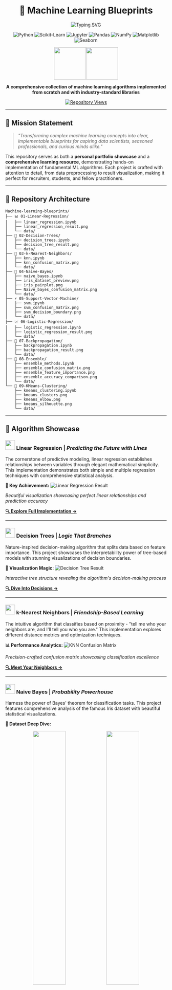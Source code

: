 # <div align="center">🧠 Machine Learning Blueprints</div>

<div align="center">
  
[![Typing SVG](https://readme-typing-svg.herokuapp.com?font=Fira+Code&weight=600&size=24&duration=3000&pause=1000&color=2E86C1&center=true&vCenter=true&width=600&lines=Welcome+to+My+ML+Journey!;Exploring+Algorithms+Step+by+Step;From+Theory+to+Implementation;Building+Tomorrow's+Intelligence)](https://git.io/typing-svg)

![Python](https://img.shields.io/badge/Python-3776AB?style=for-the-badge&logo=python&logoColor=white)
![Scikit-Learn](https://img.shields.io/badge/scikit--learn-F7931E?style=for-the-badge&logo=scikit-learn&logoColor=white)
![Jupyter](https://img.shields.io/badge/Jupyter-F37626?style=for-the-badge&logo=jupyter&logoColor=white)
![Pandas](https://img.shields.io/badge/Pandas-150458?style=for-the-badge&logo=pandas&logoColor=white)
![NumPy](https://img.shields.io/badge/NumPy-013243?style=for-the-badge&logo=numpy&logoColor=white)
![Matplotlib](https://img.shields.io/badge/Matplotlib-11557c?style=for-the-badge&logo=plotly&logoColor=white)
![Seaborn](https://img.shields.io/badge/Seaborn-4c72b0?style=for-the-badge&logo=python&logoColor=white)

<img src="https://user-images.githubusercontent.com/74038190/212257454-16e3712e-945a-4ca2-b238-408ad0bf87e6.gif" width="100"><img src="https://user-images.githubusercontent.com/74038190/212257472-08e52665-c503-4bd9-aa20-f5a4dae769b5.gif" width="100">

**A comprehensive collection of machine learning algorithms implemented from scratch and with industry-standard libraries**

[![Repository Views](https://komarev.com/ghpvc/?username=yourusername&repo=Machine-learning-blueprints&color=blueviolet&style=for-the-badge)](https://github.com/yourusername/Machine-learning-blueprints)

</div>

---

## 🎯 **Mission Statement**

> *"Transforming complex machine learning concepts into clear, implementable blueprints for aspiring data scientists, seasoned professionals, and curious minds alike."*

This repository serves as both a **personal portfolio showcase** and a **comprehensive learning resource**, demonstrating hands-on implementation of fundamental ML algorithms. Each project is crafted with attention to detail, from data preprocessing to result visualization, making it perfect for recruiters, students, and fellow practitioners.

---

## 📁 **Repository Architecture**

```
Machine-learning-blueprints/
├── 📊 01-Linear-Regression/
│   ├── linear_regression.ipynb
│   ├── linear_regression_result.png
│   └── data/
├── 🌳 02-Decision-Trees/
│   ├── decision_trees.ipynb
│   ├── decision_tree_result.png
│   └── data/
├── 🎯 03-k-Nearest-Neighbors/
│   ├── knn.ipynb
│   ├── knn_confusion_matrix.png
│   └── data/
├── 🎲 04-Naive-Bayes/
│   ├── naive_bayes.ipynb
│   ├── iris_dataset_preview.png
│   ├── iris_pairplot.png
│   ├── Naive_bayes_confusion_matrix.png
│   └── data/
├── ⚡ 05-Support-Vector-Machine/
│   ├── svm.ipynb
│   ├── svm_confusion_matrix.png
│   ├── svm_decision_boundary.png
│   └── data/
├── 📈 06-Logistic-Regression/
│   ├── logistic_regression.ipynb
│   ├── logistic_regression_result.png
│   └── data/
├── 🧠 07-Backpropagation/
│   ├── backpropagation.ipynb
│   ├── backpropagation_result.png
│   └── data/
├── 🔀 08-Ensemble/
│   ├── ensemble_methods.ipynb
│   ├── ensemble_confusion_matrix.png
│   ├── ensemble_feature_importance.png
│   ├── ensemble_accuracy_comparison.png
│   └── data/
└── 🎯 09-KMeans-Clustering/
    ├── kmeans_clustering.ipynb
    ├── kmeans_clusters.png
    ├── kmeans_elbow.png
    ├── kmeans_silhouette.png
    └── data/
```

---

## 🚀 **Algorithm Showcase**

### <img src="https://user-images.githubusercontent.com/74038190/212257468-1e9a91f1-b626-4baa-b15d-5c385dfa7ed2.gif" width="30"> **Linear Regression** | *Predicting the Future with Lines*

The cornerstone of predictive modeling, linear regression establishes relationships between variables through elegant mathematical simplicity. This implementation demonstrates both simple and multiple regression techniques with comprehensive statistical analysis.

**🎯 Key Achievement:**
![Linear Regression Result](01-Linear-Regression/linear_regression_result.png)

*Beautiful visualization showcasing perfect linear relationships and prediction accuracy*

**[🔍 Explore Full Implementation →](01-Linear-Regression/)**

---

### <img src="https://user-images.githubusercontent.com/74038190/212257465-7ce8d493-cac5-494e-982a-5a9deb852c4b.gif" width="30"> **Decision Trees** | *Logic That Branches*

Nature-inspired decision-making algorithm that splits data based on feature importance. This project showcases the interpretability power of tree-based models with stunning visualizations of decision boundaries.

**🌟 Visualization Magic:**
![Decision Tree Result](02-Decision-Trees/decision_tree_result.png)

*Interactive tree structure revealing the algorithm's decision-making process*

**[🔍 Dive Into Decisions →](02-Decision-Trees/)**

---

### <img src="https://user-images.githubusercontent.com/74038190/212257460-738ff738-247f-4445-a718-cdd0ca76e2db.gif" width="30"> **k-Nearest Neighbors** | *Friendship-Based Learning*

The intuitive algorithm that classifies based on proximity - "tell me who your neighbors are, and I'll tell you who you are." This implementation explores different distance metrics and optimization techniques.

**📊 Performance Analytics:**
![KNN Confusion Matrix](03-k-Nearest-Neighbors/knn_confusion_matrix.png)

*Precision-crafted confusion matrix showcasing classification excellence*

**[🔍 Meet Your Neighbors →](03-k-Nearest-Neighbors/)**

---

### <img src="https://user-images.githubusercontent.com/74038190/212257467-871d32b7-e401-42e8-a166-fcfd7baa4c6b.gif" width="30"> **Naive Bayes** | *Probability Powerhouse*

Harness the power of Bayes' theorem for classification tasks. This project features comprehensive analysis of the famous Iris dataset with beautiful statistical visualizations.

**🌺 Dataset Deep Dive:**
<div align="center">
<img src="04-Naive-Bayes/iris_dataset_preview.png" width="45%">
<img src="04-Naive-Bayes/iris_pairplot.png" width="45%">
</div>

**🎯 Classification Mastery:**
![Naive Bayes Confusion Matrix](04-Naive-Bayes/Naive_bayes_confusion_matrix.png)

**[🔍 Explore Probabilistic Magic →](04-Naive-Bayes/)**

---

### <img src="https://user-images.githubusercontent.com/74038190/212257454-16e3712e-945a-4ca2-b238-408ad0bf87e6.gif" width="30"> **Support Vector Machine** | *Maximum Margin Mastery*

The geometric genius of machine learning, SVMs find optimal decision boundaries with mathematical precision. This implementation showcases both classification and the beauty of kernel tricks.

**⚡ Dual Power Visualization:**
<div align="center">
<img src="05-Support-Vector-Machine/svm_decision_boundary.png" width="48%">
<img src="05-Support-Vector-Machine/svm_confusion_matrix.png" width="48%">
</div>

*Left: Elegant decision boundaries | Right: Classification performance metrics*

**[🔍 Master the Margins →](05-Support-Vector-Machine/)**

---

### <img src="https://user-images.githubusercontent.com/74038190/212257472-08e52665-c503-4bd9-aa20-f5a4dae769b5.gif" width="30"> **Logistic Regression** | *Sigmoid Sophistication*

Where linear regression meets classification through the elegant sigmoid function. This project demonstrates the power of logistic regression in binary and multiclass scenarios.

**📈 Sigmoid Success:**
![Logistic Regression Result](06-Logistic-Regression/logistic_regression_result.png)

*Smooth probability curves showcasing classification confidence*

**[🔍 Sigmoid Into Success →](06-Logistic-Regression/)**

---

### <img src="https://user-images.githubusercontent.com/74038190/212257463-4d082cb4-7483-4eaf-bc25-6dde2628aabd.gif" width="30"> **Backpropagation** | *Neural Network Genesis*

The foundation of deep learning - understanding how neural networks learn through gradient descent and backpropagation. This implementation builds networks from scratch.

**🧠 Neural Architecture:**
![Backpropagation Result](07-Backpropagation/backpropagation_result.png)

*Visualizing the learning process through gradient flow*

**[🔍 Dive Deep Into Neurons →](07-Backpropagation/)**

---

### <img src="https://user-images.githubusercontent.com/74038190/212257464-4e7296c4-2de8-406c-a6ce-b9d8ad0f4ae5.gif" width="30"> **Ensemble Methods** | *Collective Intelligence*

The wisdom of crowds applied to machine learning. This comprehensive project explores Random Forests, Gradient Boosting, and Voting classifiers with detailed performance comparisons.

**🔀 Triple Threat Analysis:**
<div align="center">
<img src="08-Ensemble/ensemble_confusion_matrix.png" width="32%">
<img src="08-Ensemble/ensemble_feature_importance.png" width="32%">
<img src="08-Ensemble/ensemble_accuracy_comparison.png" width="32%">
</div>

*Performance Matrix | Feature Insights | Model Comparison*

**[🔍 Unite The Algorithms →](08-Ensemble/)**

---

### <img src="https://user-images.githubusercontent.com/74038190/212257469-e9c0a5d3-5f2f-4a14-8d7b-87d7e9bdf34a.gif" width="30"> **K-Means Clustering** | *Unsupervised Discovery*

Discover hidden patterns in data without labels. This project showcases the complete clustering pipeline from optimal cluster selection to comprehensive evaluation metrics.

**🎯 Clustering Trinity:**
<div align="center">
<img src="09-KMeans-Clustering/kmeans_clusters.png" width="30%">
<img src="09-KMeans-Clustering/kmeans_elbow.png" width="30%">
<img src="09-KMeans-Clustering/kmeans_silhouette.png" width="30%">
</div>

*Cluster Visualization | Elbow Method | Silhouette Analysis*

**[🔍 Uncover Hidden Patterns →](09-KMeans-Clustering/)**

---

## 🛠️ **Technology Stack**

<div align="center">

| **Core Language** | **ML Framework** | **Data Analysis** | **Visualization** | **Environment** |
|:-:|:-:|:-:|:-:|:-:|
| ![Python](https://img.shields.io/badge/Python-FFD43B?style=for-the-badge&logo=python&logoColor=blue) | ![Scikit-Learn](https://img.shields.io/badge/scikit_learn-F7931E?style=for-the-badge&logo=scikit-learn&logoColor=white) | ![Pandas](https://img.shields.io/badge/Pandas-2C2D72?style=for-the-badge&logo=pandas&logoColor=white) | ![Matplotlib](https://img.shields.io/badge/Matplotlib-11557c?style=for-the-badge) | ![Jupyter](https://img.shields.io/badge/Jupyter-F37626.svg?&style=for-the-badge&logo=Jupyter&logoColor=white) |
| ![NumPy](https://img.shields.io/badge/Numpy-777BB4?style=for-the-badge&logo=numpy&logoColor=white) | | | ![Seaborn](https://img.shields.io/badge/Seaborn-blue?style=for-the-badge) | |

</div>

---

## 🎓 **Learning Outcomes**

<div align="center">

```mermaid
graph TD
    A[Machine Learning Blueprints] --> B[Supervised Learning]
    A --> C[Unsupervised Learning]
    A --> D[Model Evaluation]
    
    B --> E[Regression Algorithms]
    B --> F[Classification Methods]
    B --> G[Neural Networks]
    
    C --> H[Clustering Techniques]
    
    D --> I[Cross Validation]
    D --> J[Performance Metrics]
    D --> K[Visualization Skills]
    
    E --> L[Linear & Logistic Regression]
    F --> M[Trees, SVM, Naive Bayes, KNN]
    G --> N[Backpropagation & Deep Learning]
    H --> O[K-Means & Pattern Discovery]
```

</div>

---

## 🌟 **What Makes This Special**

<table>
<tr>
<td width="50%">

### 🔬 **Research Quality**
- Comprehensive algorithm implementations
- Statistical rigor in every analysis
- Professional-grade visualizations
- Reproducible research practices

</td>
<td width="50%">

### 📚 **Educational Value**
- Step-by-step learning progression
- Clear documentation and comments
- Real-world dataset applications
- Theory-to-practice bridge

</td>
</tr>
<tr>
<td>

### 💼 **Industry Ready**
- Production-quality code structure
- Best practices implementation
- Scalable algorithm designs
- Portfolio-worthy demonstrations

</td>
<td>

### 🚀 **Innovation Focus**
- Creative visualization techniques
- Performance optimization insights
- Comparative analysis approaches
- Cutting-edge evaluation metrics

</td>
</tr>
</table>

---

## 🤝 **Connect & Collaborate**

<div align="center">

[![Portfolio](https://img.shields.io/badge/Portfolio-FF5722?style=for-the-badge&logo=google-chrome&logoColor=white)](your-portfolio-link)
[![LinkedIn](https://img.shields.io/badge/LinkedIn-0077B5?style=for-the-badge&logo=linkedin&logoColor=white)](your-linkedin-profile)
[![GitHub](https://img.shields.io/badge/GitHub-100000?style=for-the-badge&logo=github&logoColor=white)](https://github.com/yourusername)
[![Email](https://img.shields.io/badge/Email-D14836?style=for-the-badge&logo=gmail&logoColor=white)](mailto:your-email@example.com)

---

<div align="center">

**"Every algorithm tells a story. Every dataset holds secrets. Every model opens doors."**

[![Typing SVG](https://readme-typing-svg.herokuapp.com?font=Fira+Code&weight=400&size=16&duration=4000&pause=1000&color=36BCF7&center=true&vCenter=true&width=600&lines=Thank+you+for+exploring+my+ML+journey!;Star+⭐+if+you+found+this+helpful;Let's+build+the+future+together!)](https://git.io/typing-svg)

<img src="https://user-images.githubusercontent.com/74038190/212284100-561aa473-3905-4a80-b561-0d28506553ee.gif" width="900">

</div>

---

<p align="center">💡 Crafted with passion for Machine Learning & Data Science 🚀</p>
<p align="center">© 2025 Ruturaj | Machine Learning Blueprints</p>
<p align="center">
  <img src="https://readme-typing-svg.herokuapp.com?font=Fira+Code&size=22&duration=3000&pause=1000&color=0CF70C&center=true&vCenter=true&width=700&lines=🚀+Machine+Learning+Made+Practical;💡+Clean+Code+%7C+Beautiful+Visuals+%7C+Concept+Clarity;✨+Stay+Tuned+for+More+Projects!" />
</p>

---

---
<p align="center">🤝 Contributions, suggestions, and feedback are always welcome!</p>
<p align="center">⭐ If you found this repo useful, don’t forget to star it!</p>
